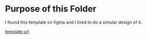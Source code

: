 # Purpose of this Folder

I found this template on figma and I tried to do a simular design of it.

[template url](https://www.figma.com/design/AK7swRiNruHBnNnoA4oX5U/Picto---Personal-Portfolio-Free-Template--Community---Community-?node-id=135-701&t=rRLvL78ZXKB7zvQ6-0)